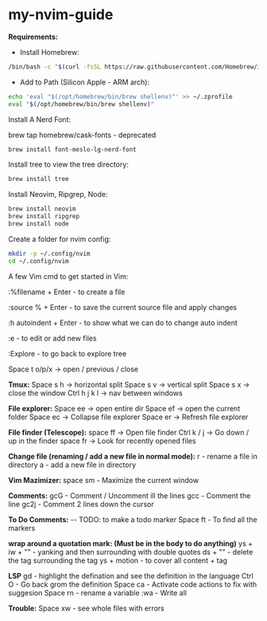 # my-nvim-guide

**Requirements:**
- Install Homebrew:

```bash
/bin/bash -c "$(curl -fsSL https://raw.githubusercontent.com/Homebrew/install/HEAD/install.sh)"
```

- Add to Path (Silicon Apple - ARM arch):

```bash
echo 'eval "$(/opt/homebrew/bin/brew shellenv)"' >> ~/.zprofile
eval "$(/opt/homebrew/bin/brew shellenv)"
```

Install A Nerd Font:

brew tap homebrew/cask-fonts - deprecated

```bash
brew install font-meslo-lg-nerd-font
```

Install tree to view the tree directory:

```bash
brew install tree
```

Install Neovim, Ripgrep, Node:

```bash
brew install neovim
brew install ripgrep
brew install node
```

Create a folder for nvim config:

```bash
mkdir -p ~/.config/nvim
cd ~/.config/nvim
```

A few Vim cmd to get started in Vim:

:%filename + Enter - to create a file

:source % + Enter - to save the current source file and apply changes

:h autoindent + Enter - to show what we can do to change auto indent 

:e <filename> - to edit or add new files

:Explore - to go back to explore tree

Space t o/p/x -> open / previous / close 

**Tmux:**
Space s h -> horizontal split
Space s v -> vertical split
Space s x -> close the window
Ctrl h j k l -> nav between windows

**File explorer:**
Space ee -> open entire dir 
Space ef -> open the current folder
Space ec -> Collapse file explorer
Space er -> Refresh file explorer

**File finder (Telescope):**
space ff -> Open file finder
Ctrl k / j -> Go down / up in the finder
space fr -> Look for recently opened files

**Change file (renaming / add a new file in normal mode):**
r - rename a file in directory
a - add a new file in directory

**Vim Mazimizer:**
space sm - Maximize the current window

**Comments:**
gcG - Comment / Uncomment ill the lines
gcc - Comment the line
gc2j - Comment 2 lines down the cursor

**To Do Comments:**
-- TODO:     to make a todo marker
Space ft - To find all the markers

**wrap around a quotation mark: (Must be in the body to do anything)**
ys + iw + "" - yanking and then surrounding with double quotes
ds + "" - delete the tag surrounding the tag 
ys + motion - to cover all content + tag 

**LSP**
gd - highlight the defination and see the definition in the language
Ctrl O - Go back grom the definition
Space ca - Activate code actions to fix with suggesion
Space rn - rename a variable
:wa - Write all

**Trouble:**
Space xw - see whole files with errors